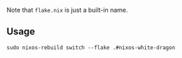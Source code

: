 Note that `flake.nix` is just a built-in name.

## Usage

    sudo nixos-rebuild switch --flake .#nixos-white-dragon
